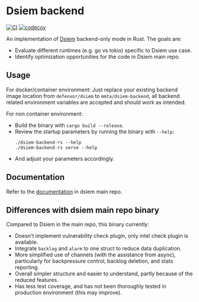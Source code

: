# Dsiem backend

[![CI](https://github.com/mmta/dsiem-backend/actions/workflows/publish.yml/badge.svg)](https://github.com/mmta/dsiem-backend/actions/workflows/publish.yml) [![codecov](https://codecov.io/gh/mmta/dsiem-backend/branch/master/graph/badge.svg?token=GFF0LCZDO2)](https://codecov.io/gh/mmta/dsiem-backend)

An implementation of [Dsiem](https://github.com/defenxor/dsiem) backend-only mode in Rust. The goals are:

- Evaluate different runtimes (e.g. go vs tokio) specific to Dsiem use case.
- Identify optimization opportunities for the code in Dsiem main repo.

## Usage

For docker/container environment: Just replace your existing backend image location from `defenxor/dsiem` to `mmta/dsiem-backend`, all backend related environment variables are accepted and should work as intended.

For non container environment:
- Build the binary with `cargo build --release`.
- Review the startup parameters by running the binary with `--help`:
    ```shell
    ./dsiem-backend-rs --help
    ./dsiem-backend-rs serve --help
    ```
- And adjust your parameters accordingly.

## Documentation

Refer to the [documentation](https://github.com/defenxor/dsiem/tree/master/docs) in dsiem main repo.

## Differences with dsiem main repo binary

Compared to Dsiem in the main repo, this binary currently:

- Doesn't implement vulnerability check plugin, only intel check plugin is available.
- Integrate `backlog` and `alarm` to one struct to reduce data duplication.
- More simplified use of channels (with the assistance from async), particularly for backpressure control, backlog deletion, and stats reporting.
- Overall simpler structure and easier to understand, partly because of the reduced features.
- Has less test coverage, and has not been thoroughly tested in production environment (this may improve).

